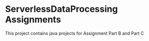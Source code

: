 # ServerlessDataProcessing Assignments

This project contains java projects for Assignment Part B and Part C